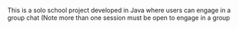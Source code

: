 This is a solo school project developed in Java where users can engage in a group chat (Note more than one session must be open to engage in a group
